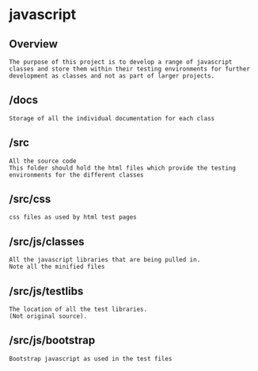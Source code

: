 # javascript #

## Overview ##
	The purpose of this project is to develop a range of javascript classes and store them within their testing environments for further development as classes and not as part of larger projects.


## /docs ##
	Storage of all the individual documentation for each class


## /src ##
	All the source code
	This folder should hold the html files which provide the testing environments for the different classes

## /src/css ##
	css files as used by html test pages

## /src/js/classes ##
	All the javascript libraries that are being pulled in.
	Note all the minified files

## /src/js/testlibs ##
	The location of all the test libraries.
	(Not original source).

## /src/js/bootstrap ##
	Bootstrap javascript as used in the test files

